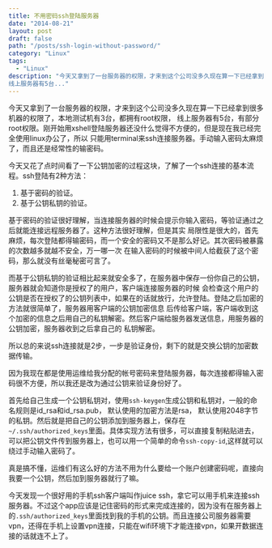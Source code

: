 ```yaml
---
title: 不用密码ssh登陆服务器
date: "2014-08-21"
layout: post
draft: false
path: "/posts/ssh-login-without-password/"
category: "Linux"
tags:
  - "Linux"
description: "今天又拿到了一台服务器的权限，才来到这个公司没多久现在算一下已经拿到很多机器的权限了，本地测试机有3台，都拥有root权限，
线上服务器有5台..."
---
```


今天又拿到了一台服务器的权限，才来到这个公司没多久现在算一下已经拿到很多机器的权限了，本地测试机有3台，都拥有root权限，
线上服务器有5台，有部分root权限。刚开始用xshell登陆服务器还没什么觉得不方便的，但是现在我已经完全使用linux办公了，所以
只能用terminal来ssh连接服务器。手动输入密码太麻烦了，而且还是经常性的输密码。

今天又花了点时间看了一下公钥加密的过程这块，了解了一个ssh连接的基本流程。ssh登陆有2种方法：

1. 基于密码的验证。
2. 基于公钥私钥的验证。

基于密码的验证很好理解，当连接服务器的时候会提示你输入密码，等验证通过之后就能连接远程服务器了。这种方法很好理解，但是其实
局限性是很大的，首先麻烦，每次登陆都得输密码，而一个安全的密码又不是那么好记。其次密码被暴露的次数越多就越不安全，万一哪一次
在输入密码的时候被中间人给截获了这个密码，那么就没有丝毫秘密可言了。

而基于公钥私钥的验证相比起来就安全多了，在服务器中保存一份你自己的公钥，服务器就会知道你是授权了的用户，客户端连接服务器的时候
会检查这个用户的公钥是否在授权了的公钥列表中，如果在的话就放行，允许登陆。登陆之后加密的方法就很简单了，服务器用客户端的公钥加密信息
后传给客户端，客户端收到这个加密的信息之后用自己的私钥解密。然后客户端给服务器发送信息，用服务器的公钥加密，服务器收到之后拿自己的
私钥解密。

所以总的来说ssh连接就是2步，一步是验证身份，剩下的就是交换公钥的加密数据传输。

因为我现在都是使用运维给我分配的帐号密码来登陆服务器，每次连接都得输入密码很不方便，所以我还是改为通过公钥来验证身份好了。

首先给自己生成一个公钥私钥对，使用`ssh-keygen`生成公钥和私钥对，一般的命名规则是id_rsa和id_rsa.pub， 默认使用的加密方法是rsa，
默认使用2048字节的私钥。然后就是把自己的公钥添加到服务器上，保存在`~/.ssh/authorized_keys`里面。具体实现方法有很多，可以直接复制粘贴进去，
可以把公钥文件传到服务器上，也可以用一个简单的命令`ssh-copy-id`,这样就可以绕过手动输入密码了。

真是搞不懂，运维们有这么好的方法不用为什么要给一个账户创建密码呢，直接向我要一个公钥，然后加到服务器就行了嘛。

今天发现一个很好用的手机ssh客户端叫作juice ssh，拿它可以用手机来连接ssh服务器。不过这个app应该是记住密码的形式来完成连接的，因为没有在服务器上的`.ssh/authorized_keys`里面找到我的手机的公钥。而且连接公司服务器需要vpn，还得在手机上设置vpn连接，只能在wifi环境下才能连接vpn，如果开数据连接的话就连不上了。
